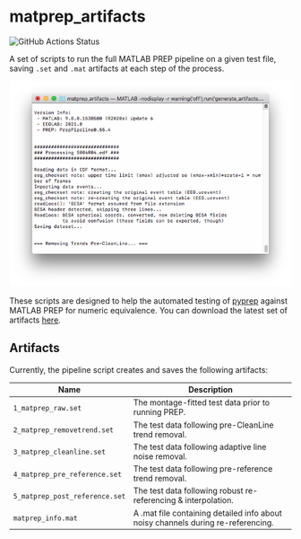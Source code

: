 # matprep_artifacts

![GitHub Actions Status](https://github.com/a-hurst/matprep_artifacts/actions/workflows/build_artifacts.yml/badge.svg)

A set of scripts to run the full MATLAB PREP pipeline on a given test file, saving `.set` and `.mat` artifacts at each step of the process.

![Script running locally](output.png)

These scripts are designed to help the automated testing of [pyprep](https://github.com/sappelhoff/pyprep) against MATLAB PREP for numeric equivalence. You can download the latest set of artifacts [here](https://github.com/a-hurst/matprep_artifacts/releases/latest).


## Artifacts

Currently, the pipeline script creates and saves the following artifacts:

Name | Description
--- | ---
`1_matprep_raw.set` | The montage-fitted test data prior to running PREP.
`2_matprep_removetrend.set` | The test data following pre-CleanLine trend removal.
`3_matprep_cleanline.set` | The test data following adaptive line noise removal.
`4_matprep_pre_reference.set` | The test data following pre-reference trend removal.
`5_matprep_post_reference.set` | The test data following robust re-referencing & interpolation.
`matprep_info.mat` | A .mat file containing detailed info about noisy channels during re-referencing.
